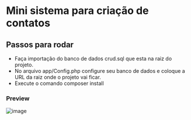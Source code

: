 # Mini sistema para criação de contatos
## Passos para rodar

- Faça importação do banco de dados crud.sql que esta na raiz do projeto.
- No arquivo app/Config.php configure seu banco de dados e coloque a URL da raiz onde o projeto vai ficar.
- Execute o comando composer install

### Preview
![image](https://user-images.githubusercontent.com/92311384/167300086-f54cc9bb-2a98-4a15-8cc9-48a5ecaf12e1.png)
